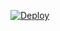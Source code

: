 
[![Deploy](https://www.herokucdn.com/deploy/button.svg)](https://heroku.com/deploy?template=https://github.com/patelboss/File-Auto-Forword-Bot)

